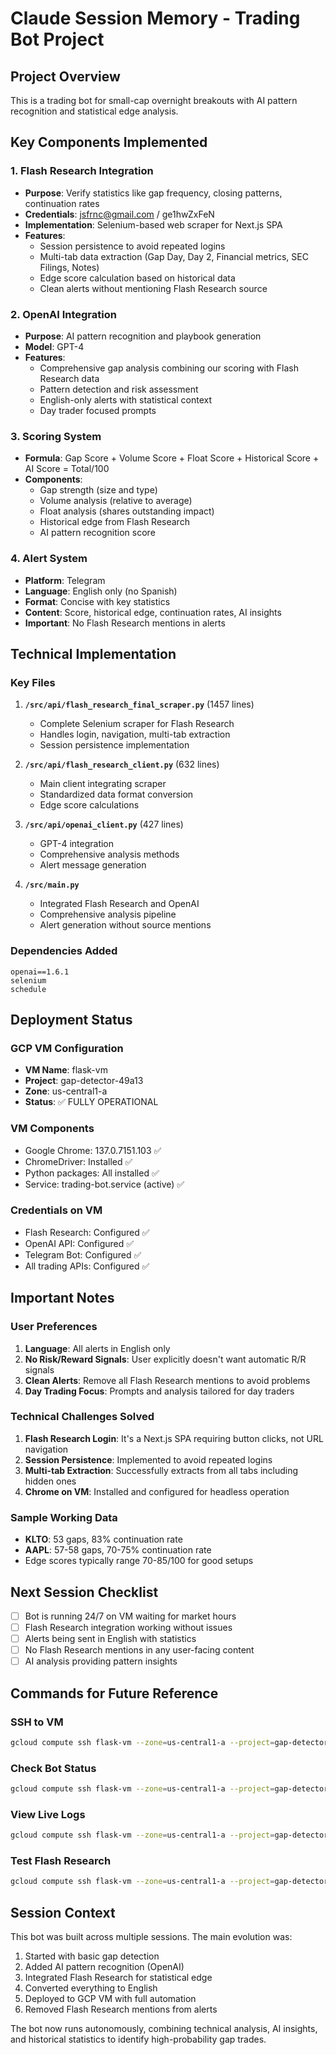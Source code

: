 # Claude Session Memory - Trading Bot Project

## Project Overview
This is a trading bot for small-cap overnight breakouts with AI pattern recognition and statistical edge analysis.

## Key Components Implemented

### 1. Flash Research Integration
- **Purpose**: Verify statistics like gap frequency, closing patterns, continuation rates
- **Credentials**: jsfrnc@gmail.com / ge1hwZxFeN
- **Implementation**: Selenium-based web scraper for Next.js SPA
- **Features**:
  - Session persistence to avoid repeated logins
  - Multi-tab data extraction (Gap Day, Day 2, Financial metrics, SEC Filings, Notes)
  - Edge score calculation based on historical data
  - Clean alerts without mentioning Flash Research source

### 2. OpenAI Integration
- **Purpose**: AI pattern recognition and playbook generation
- **Model**: GPT-4
- **Features**:
  - Comprehensive gap analysis combining our scoring with Flash Research data
  - Pattern detection and risk assessment
  - English-only alerts with statistical context
  - Day trader focused prompts

### 3. Scoring System
- **Formula**: Gap Score + Volume Score + Float Score + Historical Score + AI Score = Total/100
- **Components**:
  - Gap strength (size and type)
  - Volume analysis (relative to average)
  - Float analysis (shares outstanding impact)
  - Historical edge from Flash Research
  - AI pattern recognition score

### 4. Alert System
- **Platform**: Telegram
- **Language**: English only (no Spanish)
- **Format**: Concise with key statistics
- **Content**: Score, historical edge, continuation rates, AI insights
- **Important**: No Flash Research mentions in alerts

## Technical Implementation

### Key Files
1. **`/src/api/flash_research_final_scraper.py`** (1457 lines)
   - Complete Selenium scraper for Flash Research
   - Handles login, navigation, multi-tab extraction
   - Session persistence implementation

2. **`/src/api/flash_research_client.py`** (632 lines)
   - Main client integrating scraper
   - Standardized data format conversion
   - Edge score calculations

3. **`/src/api/openai_client.py`** (427 lines)
   - GPT-4 integration
   - Comprehensive analysis methods
   - Alert message generation

4. **`/src/main.py`**
   - Integrated Flash Research and OpenAI
   - Comprehensive analysis pipeline
   - Alert generation without source mentions

### Dependencies Added
```
openai==1.6.1
selenium
schedule
```

## Deployment Status

### GCP VM Configuration
- **VM Name**: flask-vm
- **Project**: gap-detector-49a13
- **Zone**: us-central1-a
- **Status**: ✅ FULLY OPERATIONAL

### VM Components
- Google Chrome: 137.0.7151.103 ✅
- ChromeDriver: Installed ✅
- Python packages: All installed ✅
- Service: trading-bot.service (active) ✅

### Credentials on VM
- Flash Research: Configured ✅
- OpenAI API: Configured ✅
- Telegram Bot: Configured ✅
- All trading APIs: Configured ✅

## Important Notes

### User Preferences
1. **Language**: All alerts in English only
2. **No Risk/Reward Signals**: User explicitly doesn't want automatic R/R signals
3. **Clean Alerts**: Remove all Flash Research mentions to avoid problems
4. **Day Trading Focus**: Prompts and analysis tailored for day traders

### Technical Challenges Solved
1. **Flash Research Login**: It's a Next.js SPA requiring button clicks, not URL navigation
2. **Session Persistence**: Implemented to avoid repeated logins
3. **Multi-tab Extraction**: Successfully extracts from all tabs including hidden ones
4. **Chrome on VM**: Installed and configured for headless operation

### Sample Working Data
- **KLTO**: 53 gaps, 83% continuation rate
- **AAPL**: 57-58 gaps, 70-75% continuation rate
- Edge scores typically range 70-85/100 for good setups

## Next Session Checklist
- [ ] Bot is running 24/7 on VM waiting for market hours
- [ ] Flash Research integration working without issues
- [ ] Alerts being sent in English with statistics
- [ ] No Flash Research mentions in any user-facing content
- [ ] AI analysis providing pattern insights

## Commands for Future Reference

### SSH to VM
```bash
gcloud compute ssh flask-vm --zone=us-central1-a --project=gap-detector-49a13
```

### Check Bot Status
```bash
gcloud compute ssh flask-vm --zone=us-central1-a --project=gap-detector-49a13 --command="sudo systemctl status trading-bot"
```

### View Live Logs
```bash
gcloud compute ssh flask-vm --zone=us-central1-a --project=gap-detector-49a13 --command="journalctl -u trading-bot -f"
```

### Test Flash Research
```bash
gcloud compute ssh flask-vm --zone=us-central1-a --project=gap-detector-49a13 --command="cd trading-bot && source venv/bin/activate && python vm_quick_test.py"
```

## Session Context
This bot was built across multiple sessions. The main evolution was:
1. Started with basic gap detection
2. Added AI pattern recognition (OpenAI)
3. Integrated Flash Research for statistical edge
4. Converted everything to English
5. Deployed to GCP VM with full automation
6. Removed Flash Research mentions from alerts

The bot now runs autonomously, combining technical analysis, AI insights, and historical statistics to identify high-probability gap trades.